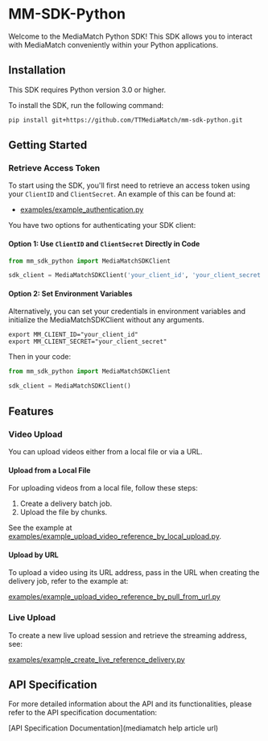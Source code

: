 # MM-SDK-Python

Welcome to the MediaMatch Python SDK! This SDK allows you to interact with MediaMatch conveniently within your Python applications.

## Installation

This SDK requires Python version 3.0 or higher.

To install the SDK, run the following command:

```sh
pip install git+https://github.com/TTMediaMatch/mm-sdk-python.git
```

## Getting Started

### Retrieve Access Token

To start using the SDK, you'll first need to retrieve an access token using your `ClientID` and `ClientSecret`. An example of this can be found at:

- [examples/example_authentication.py](https://github.com/TTMediaMatch/mm-sdk-python/blob/main/mediamatch_sdk/examples/example_authentication.py)

You have two options for authenticating your SDK client:

#### Option 1: Use `ClientID` and `ClientSecret` Directly in Code

```python
from mm_sdk_python import MediaMatchSDKClient

sdk_client = MediaMatchSDKClient('your_client_id', 'your_client_secret')
```

#### Option 2: Set Environment Variables
Alternatively, you can set your credentials in environment variables and initialize the MediaMatchSDKClient without any arguments.

``` arduino
export MM_CLIENT_ID="your_client_id"
export MM_CLIENT_SECRET="your_client_secret"
```

Then in your code:

```python
from mm_sdk_python import MediaMatchSDKClient

sdk_client = MediaMatchSDKClient()
```
## Features

### Video Upload

You can upload videos either from a local file or via a URL.

#### Upload from a Local File

For uploading videos from a local file, follow these steps:

1. Create a delivery batch job.
2. Upload the file by chunks.

See the example at [examples/example_upload_video_reference_by_local_upload.py](https://github.com/TTMediaMatch/mm-sdk-python/blob/main/mediamatch_sdk/examples/example_upload_video_reference_by_local_upload.py).

#### Upload by URL

To upload a video using its URL address, pass in the URL when creating the delivery job,
refer to the example at:

[examples/example_upload_video_reference_by_pull_from_url.py](https://github.com/TTMediaMatch/mm-sdk-python/blob/main/mediamatch_sdk/examples/example_upload_video_reference_by_pull_from_url.py)

### Live Upload

To create a new live upload session and retrieve the streaming address, see:

[examples/example_create_live_reference_delivery.py](https://github.com/TTMediaMatch/mm-sdk-python/blob/main/mediamatch_sdk/examples/example_create_live_reference_delivery.py)


## API Specification

For more detailed information about the API and its functionalities, please refer to the API specification documentation:

[API Specification Documentation](mediamatch help article url)